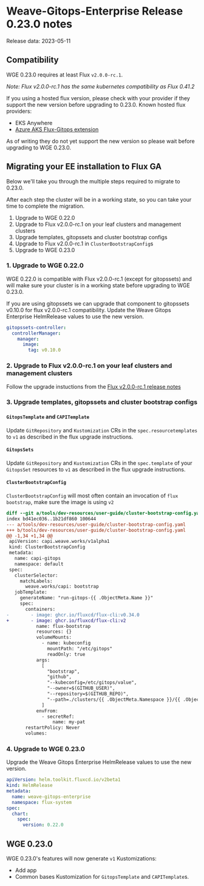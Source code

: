# Weave-Gitops-Enterprise Release 0.23.0 notes

Release data: 2023-05-11

## Compatibility

WGE 0.23.0 requires at least Flux `v2.0.0-rc.1`.

_Note: Flux v2.0.0-rc.1 has the same kubernetes compatibility as Flux 0.41.2_

If you using a hosted flux version, please check with your provider if they support the new version before upgrading to 0.23.0. Known hosted flux providers:

- EKS Anywhere
- [Azure AKS Flux-Gitops extension](https://learn.microsoft.com/en-us/azure/azure-arc/kubernetes/extensions-release#flux-gitops)

As of writing they do not yet support the new version so please wait before upgrading to WGE 0.23.0.

## Migrating your EE installation to Flux GA

Below we'll take you through the multiple steps required to migrate to 0.23.0.

After each step the cluster will be in a working state, so you can take your time to complete the migration.

1. Upgrade to WGE 0.22.0
2. Upgrade to Flux v2.0.0-rc.1 on your leaf clusters and management clusters
3. Upgrade templates, gitopssets and cluster bootstrap configs
4. Upgrade to Flux v2.0.0-rc.1 in `ClusterBootstrapConfig`s
5. Upgrade to WGE 0.23.0

### 1. Upgrade to WGE 0.22.0

WGE 0.22.0 is compatible with Flux v2.0.0-rc.1 (except for gitopssets) and will make sure your cluster is in a working state before upgrading to WGE 0.23.0.

If you are using gitopssets we can upgrade that component to gitopssets v0.10.0 for flux v2.0.0-rc.1 compatibility. Update the Weave Gitops Enterprise HelmRelease values to use the new version.

```yaml
gitopssets-controller:
  controllerManager:
    manager:
      image:
        tag: v0.10.0
```

### 2. Upgrade to Flux v2.0.0-rc.1 on your leaf clusters and management clusters

Follow the upgrade instuctions from the [Flux v2.0.0-rc.1 release notes](https://github.com/fluxcd/flux2/releases/tag/v2.0.0-rc.1)

### 3. Upgrade templates, gitopssets and cluster bootstrap configs

#### `GitopsTemplate` and `CAPITemplate`

Update `GitRepository` and `Kustomization` CRs in the `spec.resourcetemplates` to `v1` as described in the flux upgrade instructions.

#### `GitopsSets`

Update `GitRepository` and `Kustomization` CRs in the `spec.template` of your `GitopsSet` resources to `v1` as described in the flux upgrade instructions.

#### `ClusterBootstrapConfig`

`ClusterBootstrapConfig` will most often contain an invocation of `flux bootstrap`, make sure the image is using `v2`

```patch
diff --git a/tools/dev-resources/user-guide/cluster-bootstrap-config.yaml b/tools/dev-resources/user-guide/cluster-bootstrap-config.yaml
index bd41ec036..1b21df860 100644
--- a/tools/dev-resources/user-guide/cluster-bootstrap-config.yaml
+++ b/tools/dev-resources/user-guide/cluster-bootstrap-config.yaml
@@ -1,34 +1,34 @@
 apiVersion: capi.weave.works/v1alpha1
 kind: ClusterBootstrapConfig
 metadata:
   name: capi-gitops
   namespace: default
 spec:
   clusterSelector:
     matchLabels:
       weave.works/capi: bootstrap
   jobTemplate:
     generateName: "run-gitops-{{ .ObjectMeta.Name }}"
     spec:
       containers:
-        - image: ghcr.io/fluxcd/flux-cli:v0.34.0
+        - image: ghcr.io/fluxcd/flux-cli:v2
           name: flux-bootstrap
           resources: {}
           volumeMounts:
             - name: kubeconfig
               mountPath: "/etc/gitops"
               readOnly: true
           args:
             [
               "bootstrap",
               "github",
               "--kubeconfig=/etc/gitops/value",
               "--owner=$(GITHUB_USER)",
               "--repository=$(GITHUB_REPO)",
               "--path=./clusters/{{ .ObjectMeta.Namespace }}/{{ .ObjectMeta.Name }}",
             ]
           envFrom:
             - secretRef:
                 name: my-pat
       restartPolicy: Never
       volumes:
```

### 4. Upgrade to WGE 0.23.0

Upgrade the Weave Gitops Enterprise HelmRelease values to use the new version.

```yaml
apiVersion: helm.toolkit.fluxcd.io/v2beta1
kind: HelmRelease
metadata:
  name: weave-gitops-enterprise
  namespace: flux-system
spec:
  chart:
    spec:
      version: 0.22.0
```

## WGE 0.23.0

WGE 0.23.0's features will now generate `v1` Kustomizations:

- Add app
- Common bases Kustomization for `GitopsTemplate` and `CAPITemplate`s.

